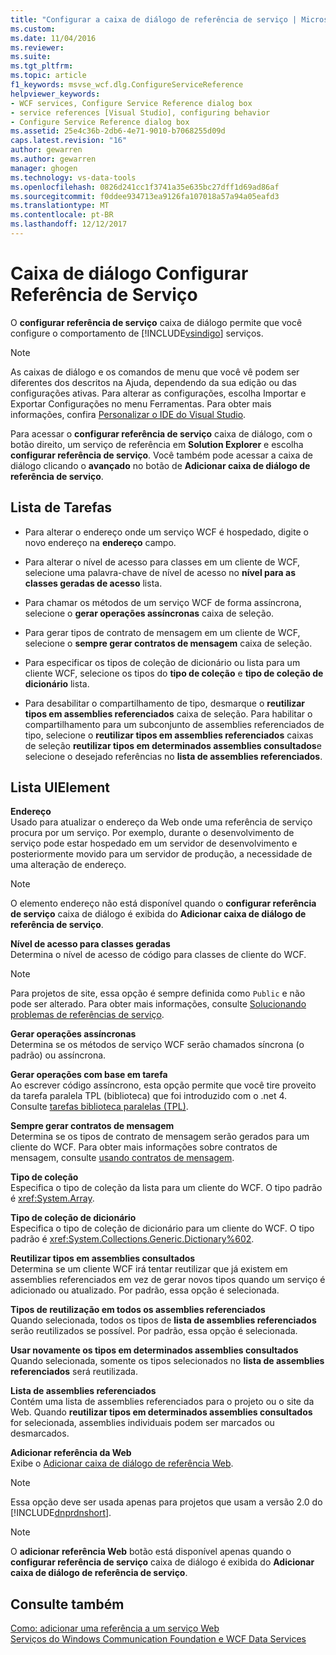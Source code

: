 ```yaml
---
title: "Configurar a caixa de diálogo de referência de serviço | Microsoft Docs"
ms.custom: 
ms.date: 11/04/2016
ms.reviewer: 
ms.suite: 
ms.tgt_pltfrm: 
ms.topic: article
f1_keywords: msvse_wcf.dlg.ConfigureServiceReference
helpviewer_keywords:
- WCF services, Configure Service Reference dialog box
- service references [Visual Studio], configuring behavior
- Configure Service Reference dialog box
ms.assetid: 25e4c36b-2db6-4e71-9010-b7068255d09d
caps.latest.revision: "16"
author: gewarren
ms.author: gewarren
manager: ghogen
ms.technology: vs-data-tools
ms.openlocfilehash: 0826d241cc1f3741a35e635bc27dff1d69ad86af
ms.sourcegitcommit: f0ddee934713ea9126fa107018a57a94a05eafd3
ms.translationtype: MT
ms.contentlocale: pt-BR
ms.lasthandoff: 12/12/2017
---
```

# <a name="configure-service-reference-dialog-box"></a>Caixa de diálogo Configurar Referência de Serviço
O **configurar referência de serviço** caixa de diálogo permite que você configure o comportamento de [!INCLUDE[vsindigo](../data-tools/includes/vsindigo_md.md)] serviços.  
  
> [!NOTE]
>  As caixas de diálogo e os comandos de menu que você vê podem ser diferentes dos descritos na Ajuda, dependendo da sua edição ou das configurações ativas. Para alterar as configurações, escolha Importar e Exportar Configurações no menu Ferramentas. Para obter mais informações, confira [Personalizar o IDE do Visual Studio](../ide/personalizing-the-visual-studio-ide.md).  
  
 Para acessar o **configurar referência de serviço** caixa de diálogo, com o botão direito, um serviço de referência em **Solution Explorer** e escolha **configurar referência de serviço**. Você também pode acessar a caixa de diálogo clicando o **avançado** no botão de **Adicionar caixa de diálogo de referência de serviço**.  
  
## <a name="task-list"></a>Lista de Tarefas  
  
-   Para alterar o endereço onde um serviço WCF é hospedado, digite o novo endereço na **endereço** campo.  
  
-   Para alterar o nível de acesso para classes em um cliente de WCF, selecione uma palavra-chave de nível de acesso no **nível para as classes geradas de acesso** lista.  
  
-   Para chamar os métodos de um serviço WCF de forma assíncrona, selecione o **gerar operações assíncronas** caixa de seleção.  
  
-   Para gerar tipos de contrato de mensagem em um cliente de WCF, selecione o **sempre gerar contratos de mensagem** caixa de seleção.  
  
-   Para especificar os tipos de coleção de dicionário ou lista para um cliente WCF, selecione os tipos do **tipo de coleção** e **tipo de coleção de dicionário** lista.  
  
-   Para desabilitar o compartilhamento de tipo, desmarque o **reutilizar tipos em assemblies referenciados** caixa de seleção. Para habilitar o compartilhamento para um subconjunto de assemblies referenciados de tipo, selecione o **reutilizar tipos em assemblies referenciados** caixas de seleção **reutilizar tipos em determinados assemblies consultados**e selecione o desejado referências no **lista de assemblies referenciados**.  
  
## <a name="uielement-list"></a>Lista UIElement  
 **Endereço**  
 Usado para atualizar o endereço da Web onde uma referência de serviço procura por um serviço. Por exemplo, durante o desenvolvimento de serviço pode estar hospedado em um servidor de desenvolvimento e posteriormente movido para um servidor de produção, a necessidade de uma alteração de endereço.  
  
> [!NOTE]
>  O elemento endereço não está disponível quando o **configurar referência de serviço** caixa de diálogo é exibida do **Adicionar caixa de diálogo de referência de serviço**.  
  
 **Nível de acesso para classes geradas**  
 Determina o nível de acesso de código para classes de cliente do WCF.  
  
> [!NOTE]
>  Para projetos de site, essa opção é sempre definida como `Public` e não pode ser alterado. Para obter mais informações, consulte [Solucionando problemas de referências de serviço](../data-tools/troubleshooting-service-references.md).  
  
 **Gerar operações assíncronas**  
 Determina se os métodos de serviço WCF serão chamados síncrona (o padrão) ou assíncrona.  
  
 **Gerar operações com base em tarefa**  
 Ao escrever código assíncrono, esta opção permite que você tire proveito da tarefa paralela TPL (biblioteca) que foi introduzido com o .net 4. Consulte [tarefas biblioteca paralelas (TPL)](/dotnet/standard/parallel-programming/task-parallel-library-tpl).  
  
 **Sempre gerar contratos de mensagem**  
 Determina se os tipos de contrato de mensagem serão gerados para um cliente do WCF. Para obter mais informações sobre contratos de mensagem, consulte [usando contratos de mensagem](/dotnet/framework/wcf/feature-details/using-message-contracts).  
  
 **Tipo de coleção**  
 Especifica o tipo de coleção da lista para um cliente do WCF. O tipo padrão é <xref:System.Array>.  
  
 **Tipo de coleção de dicionário**  
 Especifica o tipo de coleção de dicionário para um cliente do WCF. O tipo padrão é <xref:System.Collections.Generic.Dictionary%602>.  
  
 **Reutilizar tipos em assemblies consultados**  
 Determina se um cliente WCF irá tentar reutilizar que já existem em assemblies referenciados em vez de gerar novos tipos quando um serviço é adicionado ou atualizado. Por padrão, essa opção é selecionada.  
  
 **Tipos de reutilização em todos os assemblies referenciados**  
 Quando selecionada, todos os tipos de **lista de assemblies referenciados** serão reutilizados se possível. Por padrão, essa opção é selecionada.  
  
 **Usar novamente os tipos em determinados assemblies consultados**  
 Quando selecionada, somente os tipos selecionados no **lista de assemblies referenciados** será reutilizada.  
  
 **Lista de assemblies referenciados**  
 Contém uma lista de assemblies referenciados para o projeto ou o site da Web. Quando **reutilizar tipos em determinados assemblies consultados** for selecionada, assemblies individuais podem ser marcados ou desmarcados.  
  
 **Adicionar referência da Web**  
 Exibe o [Adicionar caixa de diálogo de referência Web](https://msdn.microsoft.com/en-us/library/8dcbc50t(v=vs.100).aspx).  
  
> [!NOTE]
>  Essa opção deve ser usada apenas para projetos que usam a versão 2.0 do [!INCLUDE[dnprdnshort](../code-quality/includes/dnprdnshort_md.md)].  
  
> [!NOTE]
>  O **adicionar referência Web** botão está disponível apenas quando o **configurar referência de serviço** caixa de diálogo é exibida do **Adicionar caixa de diálogo de referência de serviço**.  
  
## <a name="see-also"></a>Consulte também  

 [Como: adicionar uma referência a um serviço Web](how-to-add-update-or-remove-a-wcf-data-service-reference.md)   
 [Serviços do Windows Communication Foundation e WCF Data Services](../data-tools/configure-service-reference-dialog-box.md)